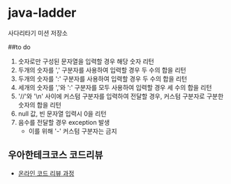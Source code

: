 # java-ladder
사다리타기 미션 저장소

##to do
1. 숫자로만 구성된 문자열을 입력할 경우 해당 숫자 리턴
2. 두개의 숫자를 ',' 구분자를 사용하여 입력할 경우 두 수의 합을 리턴
3. 두개의 숫자를 ':' 구분자를 사용하여 입력할 경우 두 수의 합을 리턴
4. 세개의 숫자를 ','와 ':' 구분자를 모두 사용하여 입력할 경우 세 수의 합을 리턴
5. '//'와 '\n' 사이에 커스텀 구분자를 입력하여 전달할 경우, 커스텀 구분자로 구분한 숫자의 합을 리턴
6. null 값, 빈 문자열 입력시 0을 리턴
7. 음수를 전달할 경우 exception 발생
    - 이를 위해 '-' 커스텀 구분자는 금지

## 우아한테크코스 코드리뷰
* [온라인 코드 리뷰 과정](https://github.com/woowacourse/woowacourse-docs/blob/master/maincourse/README.md)